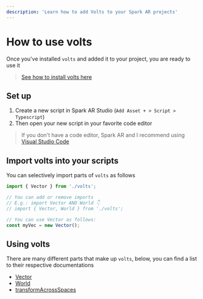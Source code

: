 ```yaml
---
description: 'Learn how to add Volts to your Spark AR projects'
---
```


# How to use volts

Once you've installed `volts` and added it to your project, you are ready to use it

> [See how to install volts here](./)

## Set up

1. Create a new script in Spark AR Studio \(`Add Asset + > Script > Typescript`\)
2. Then open your new script in your favorite code editor

> If you don't have a code editor, Spark AR and I recommend using [Visual Studio Code](https://code.visualstudio.com)

## Import volts into your scripts

You can selectively import parts of `volts` as follows

```typescript
import { Vector } from './volts';

// You can add or remove imports
// E.g.: import Vector AND World 👇
// import { Vector, World } from './volts';

// You can use Vector as follows:
const myVec = new Vector();
```

## Using volts

There are many different parts that make up `volts`, below, you can find a list to their respective documentations

* [Vector](volts.vector/vector.md)
* [World](volts.world/volts.world.md)
* [transformAcrossSpaces](extra-utils/transformacrossspaces.md)

